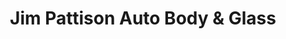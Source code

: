 ---
title: "Jim Pattison Auto Body & Glass"
url: /surrey/jim-pattison-auto-body-und-glass/
shop: Autowerkstatt
---